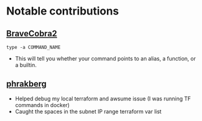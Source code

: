 # Notable contributions

## [BraveCobra2]()

`type -a COMMAND_NAME`

- This will tell you whether your command points to an alias, a function, or a builtin.

## [phrakberg](https://github.com/phrakberg)

- Helped debug my local terraform and awsume issue (I was running TF commands in docker)
- Caught the spaces in the subnet IP range terraform var list
